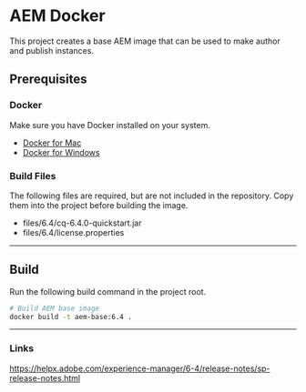 # AEM Docker

This project creates a base AEM image that can be used to make author and publish instances.

## Prerequisites

### Docker

Make sure you have Docker installed on your system.

* [Docker for Mac](https://store.docker.com/editions/community/docker-ce-desktop-mac)
* [Docker for Windows](https://store.docker.com/editions/community/docker-ce-desktop-windows)

### Build Files

The following files are required, but are not included in the repository. Copy them into the project before building the image.

* files/6.4/cq-6.4.0-quickstart.jar
* files/6.4/license.properties

---

## Build

Run the following build command in the project root.

```sh
# Build AEM base image
docker build -t aem-base:6.4 .
```

---

### Links

https://helpx.adobe.com/experience-manager/6-4/release-notes/sp-release-notes.html
